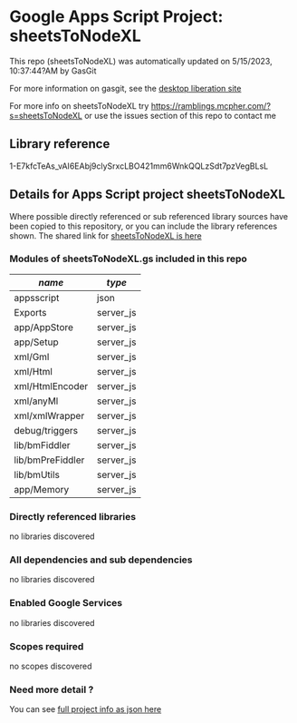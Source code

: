 # Google Apps Script Project: sheetsToNodeXL
This repo (sheetsToNodeXL) was automatically updated on 5/15/2023, 10:37:44?AM by GasGit

For more information on gasgit, see the [desktop liberation site](https://ramblings.mcpher.com/drive-sdk-and-github/migrategasgit/ "desktop liberation")

For more info on sheetsToNodeXL try https://ramblings.mcpher.com/?s=sheetsToNodeXL or use the issues section of this repo to contact me
## Library reference
1-E7kfcTeAs_vAI6EAbj9clySrxcLBO421mm6WnkQQLzSdt7pzVegBLsL


## Details for Apps Script project sheetsToNodeXL
Where possible directly referenced or sub referenced library sources have been copied to this repository, or you can include the library references shown. 
The shared link for [sheetsToNodeXL is here](https://script.google.com/d/1-E7kfcTeAs_vAI6EAbj9clySrxcLBO421mm6WnkQQLzSdt7pzVegBLsL/edit?usp=sharing "open in the GAS IDE")

### Modules of sheetsToNodeXL.gs included in this repo
*name*|*type*
--- | --- 
appsscript| json
Exports| server_js
app/AppStore| server_js
app/Setup| server_js
xml/Gml| server_js
xml/Html| server_js
xml/HtmlEncoder| server_js
xml/anyMl| server_js
xml/xmlWrapper| server_js
debug/triggers| server_js
lib/bmFiddler| server_js
lib/bmPreFiddler| server_js
lib/bmUtils| server_js
app/Memory| server_js
### Directly referenced libraries
no libraries discovered
### All dependencies and sub dependencies
no libraries discovered
### Enabled Google Services
no libraries discovered
### Scopes required
no scopes discovered
### Need more detail ?
You can see [full project info as json here](info.json)
